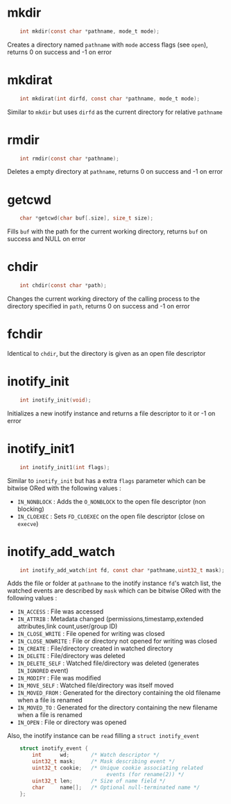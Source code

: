 # mkdir
```c
    int mkdir(const char *pathname, mode_t mode);
```
Creates a directory named `pathname` with `mode` access flags (see `open`), returns 0 on success and -1 on error


# mkdirat
```c
    int mkdirat(int dirfd, const char *pathname, mode_t mode);
```
Similar to `mkdir` but uses `dirfd` as the current directory for relative `pathname`

# rmdir 
```c
    int rmdir(const char *pathname);
```
Deletes a empty directory at `pathname`, returns 0 on success and -1 on error

# getcwd
```c
    char *getcwd(char buf[.size], size_t size);
```
Fills `buf` with the path for the current working directory, returns `buf` on success and NULL on error


# chdir
```c
    int chdir(const char *path);
```
Changes the current working directory of the calling process to the directory specified in `path`, returns 0 on success and -1 on error


# fchdir
Identical to `chdir`, but the directory is given as an open file descriptor



# inotify_init
```c
    int inotify_init(void);
```
Initializes a new inotify instance and returns a file descriptor to it or -1 on error


# inotify_init1
```c
    int inotify_init1(int flags);
```
Similar to `inotify_init` but has a extra `flags` parameter which can be bitwise ORed with the following values :
- `IN_NONBLOCK` : Adds the `O_NONBLOCK` to the open file descriptor (non blocking)
- `IN_CLOEXEC`  : Sets `FD_CLOEXEC` on the open file descriptor (close on `execve`)

# inotify_add_watch
```c
    int inotify_add_watch(int fd, const char *pathname,uint32_t mask);
```
Adds the file or folder at `pathname` to the inotify instance `fd`'s watch list, the watched events are described by `mask` 
which can be bitwise ORed with the following values :
- `IN_ACCESS`        : File was accessed
- `IN_ATTRIB`        : Metadata changed (permissions,timestamp,extended attributes,link count,user/group ID)
- `IN_CLOSE_WRITE`   : File opened for writing was closed
- `IN_CLOSE_NOWRITE` : File or directory not opened for writing was closed
- `IN_CREATE`        : File/directory created in watched directory
- `IN_DELETE`        : File/directory was deleted
- `IN_DELETE_SELF`   : Watched file/directory was deleted (generates `IN_IGNORED` event)
- `IN_MODIFY`        : File was modified 
- `IN_MOVE_SELF`     : Watched file/directory was itself moved
- `IN_MOVED_FROM`    : Generated for the directory containing the old filename when a file is renamed
- `IN_MOVED_TO`      : Generated for the directory containing the new filename when a file is renamed
- `IN_OPEN`          : File or directory was opened

Also, the inotify instance can be `read` filling a `struct inotify_event`
```c
    struct inotify_event {
        int      wd;       /* Watch descriptor */
        uint32_t mask;     /* Mask describing event */
        uint32_t cookie;   /* Unique cookie associating related
                                events (for rename(2)) */
        uint32_t len;      /* Size of name field */
        char     name[];   /* Optional null-terminated name */
    };
```